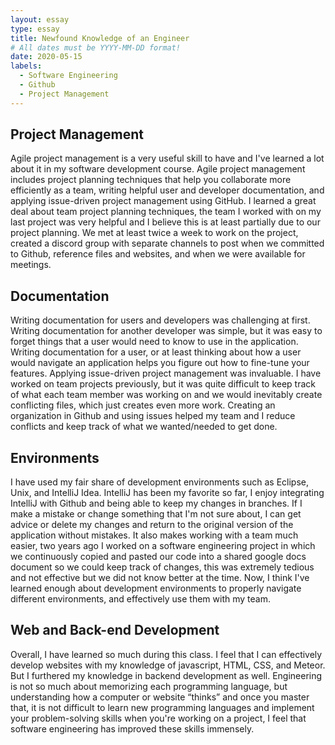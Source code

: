 ```yaml
---
layout: essay
type: essay
title: Newfound Knowledge of an Engineer
# All dates must be YYYY-MM-DD format!
date: 2020-05-15
labels:
  - Software Engineering
  - Github
  - Project Management
---
```


## Project Management
Agile project management is a very useful skill to have and I've learned a lot about it in my software development course. Agile project management includes project planning techniques that help you collaborate more efficiently as a team, writing helpful user and developer documentation, and applying issue-driven project management using GitHub. I learned a great deal about team project planning techniques, the team I worked with on my last project was very helpful and I believe this is at least partially due to our project planning. We met at least twice a week to work on the project, created a discord group with separate channels to post when we committed to Github, reference files and websites, and when we were available for meetings. 

## Documentation
Writing documentation for users and developers was challenging at first. Writing documentation for another developer was simple, but it was easy to forget things that a user would need to know to use in the application. Writing documentation for a user, or at least thinking about how a user would navigate an application helps you figure out how to fine-tune your features. Applying issue-driven project management was invaluable. I have worked on team projects previously, but it was quite difficult to keep track of what each team member was working on and we would inevitably create conflicting files, which just creates even more work. Creating an organization in Github and using issues helped my team and I reduce conflicts and keep track of what we wanted/needed to get done.

## Environments
I have used my fair share of development environments such as Eclipse, Unix, and IntelliJ Idea. IntelliJ has been my favorite so far, I enjoy integrating IntelliJ with Github and being able to keep my changes in branches. If I make a mistake or change something that I'm not sure about, I can get advice or delete my changes and return to the original version of the application without mistakes. It also makes working with a team much easier, two years ago I worked on a software engineering project in which we continuously copied and pasted our code into a shared google docs document so we could keep track of changes, this was extremely tedious and not effective but we did not know better at the time. Now, I think I've learned enough about development environments to properly navigate different environments, and effectively use them with my team.

## Web and Back-end Development
Overall, I have learned so much during this class. I feel that I can effectively develop websites with my knowledge of javascript, HTML, CSS, and Meteor. But I furthered my knowledge in backend development as well. Engineering is not so much about memorizing each programming language, but understanding how a computer or website “thinks” and once you master that, it is not difficult to learn new programming languages and implement your problem-solving skills when you're working on a project, I feel that software engineering has improved these skills immensely.



